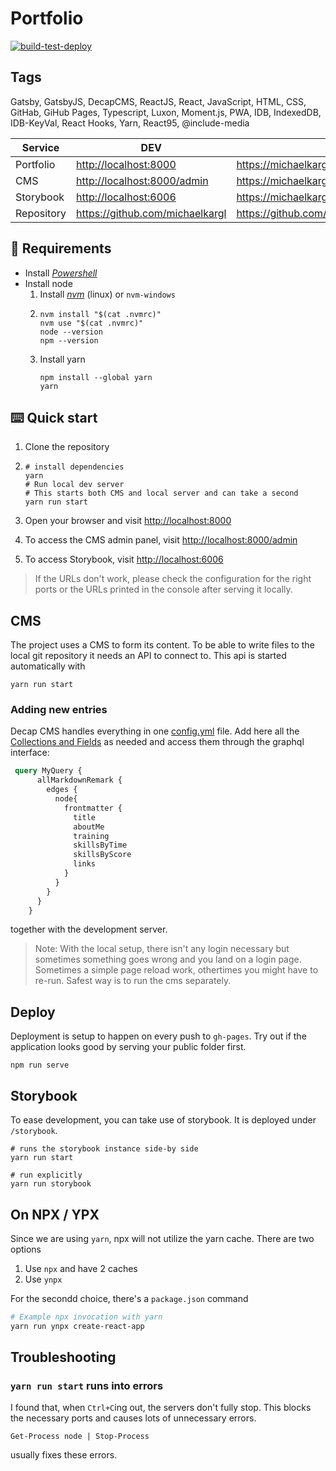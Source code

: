 # Portfolio

[![build-test-deploy](https://github.com/michaelkargl/portfolio/actions/workflows/build-test-deploy.yml/badge.svg)](https://github.com/michaelkargl/portfolio/actions/workflows/build-test-deploy.yml)

## Tags

<!-- Languages, Frameworks, Libraries, Hosting Platforms, CI/CD, IaC, Scripting languages -->

Gatsby, GatsbyJS, DecapCMS, ReactJS, React, JavaScript, HTML, CSS,
GitHab, GiHub Pages, Typescript, Luxon, Moment.js, PWA, IDB,
IndexedDB, IDB-KeyVal, React Hooks, Yarn, React95, @include-media

| Service    | DEV                               | PROD                                                 |
|------------|-----------------------------------|------------------------------------------------------|
| Portfolio  | <http://localhost:8000>           | <https://michaelkargl.github.io/portfolio/>          |
| CMS        | <http://localhost:8000/admin>     | <https://michaelkargl.github.io/portfolio/admin>     |
| Storybook  | <http://localhost:6006>           | <https://michaelkargl.github.io/portfolio/storybook> |
| Repository | <https://github.com/michaelkargl> | <https://github.com/michaelkargl>                    |

## 🍎 Requirements

- Install _[Powershell][pwsh-installation]_
- Install node
    1. Install _[nvm]_ (linux) or `nvm-windows`
    1. ```shell
       nvm install "$(cat .nvmrc)"
       nvm use "$(cat .nvmrc)"
       node --version
       npm --version
       ```
    1. Install yarn
       ```shell
       npm install --global yarn
       yarn
       ```

[pwsh-installation]: https://learn.microsoft.com/de-de/powershell/scripting/install/installing-powershell?view=powershell-7.5

[nvm]: https://github.com/nvm-sh/nvm

[nvm-windows]: https://github.com/coreybutler/nvm-windows

## ⌨️ Quick start

1. Clone the repository
1. ```shell
   # install dependencies
   yarn
   # Run local dev server
   # This starts both CMS and local server and can take a second
   yarn run start
   ```

1. Open your browser and visit <http://localhost:8000>
1. To access the CMS admin panel, visit <http://localhost:8000/admin>
1. To access Storybook, visit <http://localhost:6006>

> If the URLs don't work, please check the configuration for the right ports or the URLs printed
> in the console after serving it locally.

## CMS

The project uses a CMS to form its content. To be able to write files to the local git repository
it needs an API to connect to. This api is started automatically with

```shell
yarn run start
```

### Adding new entries

Decap CMS handles everything in one [config.yml](./static/admin/config.yml) file.
Add here all the [Collections and Fields](https://decapcms.org/docs/configure-decap-cms/) as needed and 
access them through the graphql interface:

```graphql
 query MyQuery {
      allMarkdownRemark {
        edges {
          node{
            frontmatter {
              title
              aboutMe
              training
              skillsByTime
              skillsByScore
              links
            }
          }
        }
      }
    }
```

together with the development server.

> Note: With the local setup, there isn't any login necessary but sometimes
> something goes wrong and you land on a login page. Sometimes a simple page reload
> work, othertimes you might have to re-run. Safest way is to run the cms separately.

## Deploy

Deployment is setup to happen on every push to `gh-pages`. Try out if the application
looks good by serving your public folder first.

```
npm run serve
```

## Storybook

To ease development, you can take use of storybook. It is deployed under `/storybook`.

```shell
# runs the storybook instance side-by side
yarn run start

# run explicitly
yarn run storybook
```

## On NPX / YPX

Since we are using `yarn`, npx will not utilize the yarn cache. There are
two options

1. Use `npx` and have 2 caches
2. Use `ynpx`

For the secondd choice, there's a `package.json` command

```sh
# Example npx invocation with yarn
yarn run ynpx create-react-app
```

## Troubleshooting

### `yarn run start` runs into errors

I found that, when `Ctrl+C`ing out, the servers don't fully stop. This blocks the necessary ports and causes lots of
unnecessary errors.

```powrshell
Get-Process node | Stop-Process
```

usually fixes these errors.